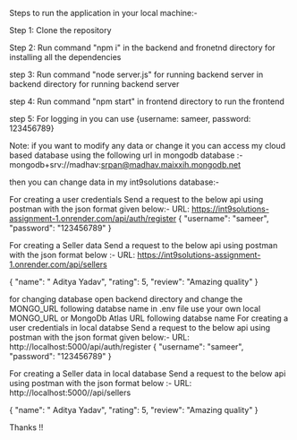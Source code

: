 Steps to run the application in your local machine:- 

Step 1: Clone the repository

Step 2: Run command "npm i" in the backend and fronetnd directory for installing all the dependencies 

step 3: Run command "node server.js" for running backend server in backend directory for running backend server

step 4: Run command "npm start" in frontend directory to run the frontend 

step 5: For logging in you can use {username: sameer,  password: 123456789}

Note: if you want to modify any data or change it you can access my cloud based database using the following url in mongodb database :-
mongodb+srv://madhav:srpan@madhav.maixxih.mongodb.net

then you can change data in my int9solutions database:-


For creating a user credentials Send a request to the below api using postman with the json format given below:- 
URL: https://int9solutions-assignment-1.onrender.com/api/auth/register
{
  "username": "sameer",
  "password": "123456789"
}

For creating a Seller data Send a request to the below api using postman with the json format below :-
URL: https://int9solutions-assignment-1.onrender.com/api/sellers

{
  "name": " Aditya Yadav",
  "rating": 5,
  "review": "Amazing quality"
}

for changing database open backend directory and change the MONGO_URL following databse name in .env file use your own local MONGO_URL or MongoDb Atlas URL following databse name
For creating a user credentials in local databse Send a request to the below api using postman with the json format given below:- 
URL: http://localhost:5000/api/auth/register
{
  "username": "sameer",
  "password": "123456789"
}

For creating a Seller data in local database Send a request to the below api using postman with the json format below :-
URL: http://localhost:5000//api/sellers

{
  "name": " Aditya Yadav",
  "rating": 5,
  "review": "Amazing quality"
}


Thanks !!






